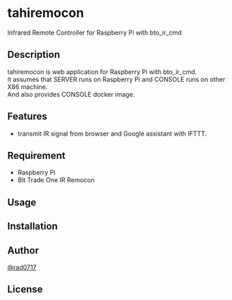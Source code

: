 # tahiremocon

Infrared Remote Controller for Raspberry Pi with bto_ir_cmd

## Description

tahiremocon is web application for Raspberry Pi with bto_ir_cmd.  
It assumes that SERVER runs on Raspberry Pi and CONSOLE runs on other X86 machine.  
And also provides CONSOLE docker image.

## Features

- transmit IR signal from browser and Google assistant with IFTTT.

## Requirement

- Raspberry Pi
- Bit Trade One IR Remocon

## Usage

## Installation

## Author

[@rad0717](https://twitter.com/rad0717)

## License

